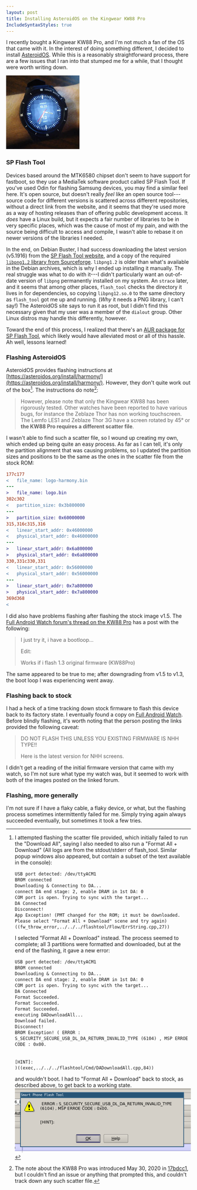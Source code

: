 ```yaml
---
layout: post
title: Installing AsteroidOS on the Kingwear KW88 Pro
IncludeSyntaxStyles: true
---
```


I recently bought a Kingwear KW88 Pro,
and I'm not much a fan of the OS that came with it. In the interest of doing
something different, I decided to install
[AsteroidOS](https://asteroidos.org/). While this is a reasonably
straightforward process, there are a few issues that I ran into that stumped me
for a while, that I thought were worth writing down.

<!--more-->

[![AsteroidOS running on the KW88 Pro](/images/installing-asteroidos/asteroidos-sm.jpg)](/images/installing-asteroidos/asteroidos.jpg)

### SP Flash Tool
Devices based around the MTK6580 chipset don't seem to have support for
fastboot, so they use a MediaTek software product called SP Flash Tool. If
you've used Odin for flashing Samsung devices, you may find a similar feel here.
It's open source, but doesn't really _feel_ like an open source tool---source
code for different versions is scattered across different repositories, without
a direct link from the website, and it seems that they're used more as a way of
hosting releases than of offering public development access. It _does_ have a
Linux build, but it expects a fair number of libraries to be in very specific
places, which was the cause of most of my pain, and with the source being
difficult to access and compile, I wasn't able to rebase it on newer versions
of the libraries I needed.

In the end, on Debian Buster, I had success downloading the latest version
(v5.1916) from the [SP Flash Tool website](https://spflashtool.com/download/),
and a copy of the required
[`libpng1.2` library from Sourceforge](https://sourceforge.net/projects/libpng/files/libpng12/1.2.59/libpng-1.2.59.tar.gz/download).
`libpng1.2` is older than what's available in the Debian archives, which is why
I ended up installing it manually. The real struggle was what to do with it---I
didn't particularly want an out-of-date version of `libpng` permanently
installed on my system. An `strace` later, and it seems that among other places,
`flash_tool` checks the directory it lives in for dependencies, so copying
`libpng12.so.0` to the same directory as `flash_tool` got me up and running.
(_Why_ it needs a PNG library, I can't say!) The AsteroidOS site says to run it
as root, but I didn't find this necessary given that my user was a member of the
`dialout` group. Other Linux distros may handle this differently, however.

Toward the end of this process, I realized that there's an [AUR package for SP
Flash Tool](https://aur.archlinux.org/packages/spflashtool-bin/), which likely
would have alleviated most or all of this hassle. Ah well, lessons learned!

### Flashing AsteroidOS
AsteroidOS provides flashing instructions at
[https://asteroidos.org/install/harmony/](https://asteroidos.org/install/harmony/).
However, they don't quite work out of the box[^heres-what-happened-instead]. The
instructions do note[^caveat-in-instructions]:

 > However, please note that only the Kingwear KW88 has been rigorously tested.
 > Other watches have been reported to have various bugs, for instance the
 > Zeblaze Thor has non working touchscreen. The Lemfo LES1 and Zeblaze Thor 3G
 > have a screen rotated by 45° or **the KW88 Pro requires a different scatter
 > file**.

I wasn't able to find such a scatter file, so I wound up creating my own, which
ended up being quite an easy process. As far as I can tell, it's only the
partition alignment that was causing problems, so I updated the partition sizes
and positions to be the same as the ones in the scatter file from the stock ROM:
```diff
177c177
<   file_name: logo-harmony.bin
---
>   file_name: logo.bin
302c302
<   partition_size: 0x3b800000
---
>   partition_size: 0x60000000
315,316c315,316
<   linear_start_addr: 0x46000000
<   physical_start_addr: 0x46000000
---
>   linear_start_addr: 0x6a800000
>   physical_start_addr: 0x6a800000
330,331c330,331
<   linear_start_addr: 0x56000000
<   physical_start_addr: 0x56000000
---
>   linear_start_addr: 0x7a800000
>   physical_start_addr: 0x7a800000
369d368
<
```

I did also have problems flashing after flashing the stock image v1.5. The
[Full Android Watch forum's thread on the KW88 Pro](https://discourse.fullandroidwatch.org/t/asteroidos-on-kw88-pro/38194/7)
has a post with the following:

 > I just try it, i have a bootloop…
 >
 > Edit:
 >
 > Works if i flash 1.3 original firmware (KW88Pro)

The same appeared to be true to me; after downgrading from v1.5 to v1.3, the
boot loop I was experiencing went away.

[^caveat-in-instructions]: The note about the KW88 Pro was introduced May 30,
    2020 in [17bdcc1](https://github.com/AsteroidOS/asteroidos.org/commit/17bdcc17a8f577368460411cc1c53f92280d185d),
    but I couldn't find an issue or anything that prompted this, and couldn't
    track down any such scatter file.

[^heres-what-happened-instead]: I attempted flashing the scatter file provided,
    which initially failed to run the "Download All", saying I also needed to
    also run a "Format All + Download" (All logs are from the stdout/stderr of
    flash_tool. Similar popup windows also appeared, but contain a subset of the
    text available in the console):
    ```
    USB port detected: /dev/ttyACM1
    BROM connected
    Downloading & Connecting to DA...
    connect DA end stage: 2, enable DRAM in 1st DA: 0
    COM port is open. Trying to sync with the target...
    DA Connected
    Disconnect!
    App Exception! (PMT changed for the ROM; it must be downloaded.
    Please select "Format All + Download" scene and try again)((fw_throw_error,../../../flashtool/Flow/ErrString.cpp,27))
    ```
    I selected "Format All + Download" instead. The process seemed to complete;
    all 3 partitions were formatted and downloaded, but at the end of the
    flashing, it gave a new error:
    ```
    USB port detected: /dev/ttyACM1
    BROM connected
    Downloading & Connecting to DA...
    connect DA end stage: 2, enable DRAM in 1st DA: 0
    COM port is open. Trying to sync with the target...
    DA Connected
    Format Succeeded.
    Format Succeeded.
    Format Succeeded.
    executing DADownloadAll...
    Download failed.
    Disconnect!
    BROM Exception! ( ERROR : S_SECURITY_SECURE_USB_DL_DA_RETURN_INVALID_TYPE (6104) , MSP ERROE CODE : 0x00. 


    [HINT]:
    )((exec,../../../flashtool/Cmd/DADownloadAll.cpp,84))
    ```
    and wouldn't boot. I had to "Format All + Download" back to stock, as
    described above, to get back to a working state.
    ![The same error, but now it's a picture!](/images/installing-asteroidos/popup.png)


### Flashing back to stock
I had a heck of a time tracking down stock firmware to flash this device back
to its factory state. I eventually found a copy on
[Full Android Watch](https://discourse.fullandroidwatch.org/t/kw88-pro-android-7/36810).
Before blindly flashing, it's worth noting that the person posting the links
provided the following caveat:

 > DO NOT FLASH THIS UNLESS YOU EXISTING FIRMWARE IS NHH TYPE!!
 >
 > Here is the latest version for NHH screens.

I didn't get a reading of the initial firmware version that came with my watch,
so I'm not sure what type my watch was, but it seemed to work with both of the
images posted on the linked forum.

### Flashing, more generally
I'm not sure if I have a flaky cable, a flaky device, or what, but the flashing
process sometimes intermittently failed for me. Simply trying again always
succeeded eventually, but sometimes it took a few tries.
